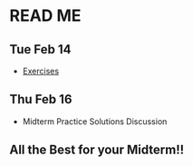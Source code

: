 # READ ME

## Tue Feb 14
- [Exercises](Exercises.md)

## Thu Feb 16
- Midterm Practice Solutions Discussion

## All the Best for your Midterm!!

